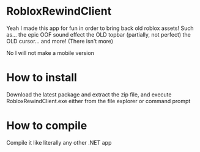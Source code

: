 # RobloxRewindClient
Yeah I made this app for fun in order to bring back old roblox assets!
Such as...
the epic OOF sound effect
the OLD topbar (partially, not perfect)
the OLD cursor...
and more! (There isn't more)

No I will not make a mobile version

# How to install
Download the latest package and extract the zip file, and execute RobloxRewindClient.exe either from the file explorer or command prompt

# How to compile
Compile it like literally any other .NET app
